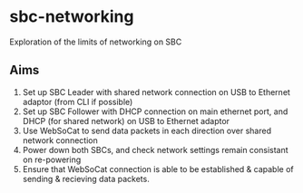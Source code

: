 # sbc-networking
Exploration of the limits of networking on SBC



## Aims
1. Set up SBC Leader with shared network connection on USB to Ethernet adaptor (from CLI if possible)
2. Set up SBC Follower with DHCP connection on main ethernet port, and DHCP (for shared network) on USB to Ethernet adaptor
3. Use WebSoCat to send data packets in each direction over shared network connection
4. Power down both SBCs, and check network settings remain consistant on re-powering
5. Ensure that WebSoCat connection is able to be established & capable of sending & recieving data packets.

